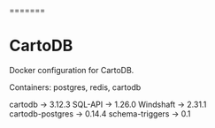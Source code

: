 =======
# CartoDB

Docker configuration for CartoDB.

Containers: postgres, redis, cartodb

cartodb -> 3.12.3
SQL-API -> 1.26.0
Windshaft -> 2.31.1                                                                                                                                       
cartodb-postgres -> 0.14.4
schema-triggers -> 0.1
